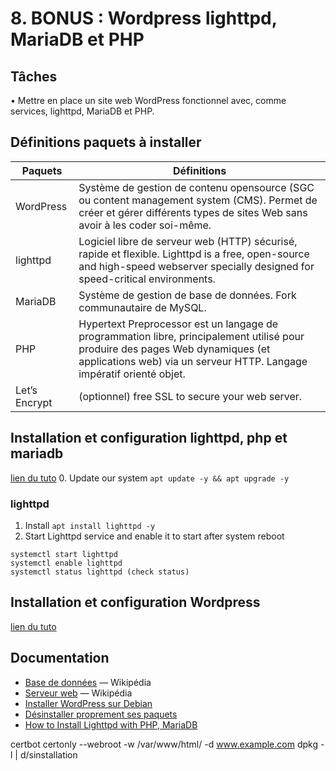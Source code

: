 # 8. BONUS : Wordpress lighttpd, MariaDB et PHP

## Tâches
• Mettre en place un site web WordPress fonctionnel avec, comme services, lighttpd, MariaDB et PHP.

## Définitions paquets à installer

| Paquets | Définitions |
| ------- | ----------- |
WordPress | Système de gestion de contenu opensource (SGC ou content management system (CMS). Permet de créer et gérer différents types de sites Web sans avoir à les coder soi-même.
lighttpd  | Logiciel libre de serveur web (HTTP) sécurisé, rapide et flexible. Lighttpd is a free, open-source and high-speed webserver specially designed for speed-critical environments. 
MariaDB   | Système de gestion de base de données. Fork communautaire de MySQL.
PHP       | Hypertext Preprocessor est un langage de programmation libre, principalement utilisé pour produire des pages Web dynamiques (et applications web) via un serveur HTTP. Langage impératif orienté objet. 
Let’s Encrypt | (optionnel) free SSL to secure your web server.

## Installation et configuration lighttpd, php et mariadb
<a href ="https://www.howtoforge.com/how-to-install-lighttpd-with-php-and-mariadb-on-debian-10/">lien du tuto</a>
0.  Update our system `apt update -y && apt upgrade -y`

### lighttpd
1.  Install `apt install lighttpd -y`
2.  Start Lighttpd service and enable it to start after system reboot
```
systemctl start lighttpd
systemctl enable lighttpd
systemctl status lighttpd (check status)
```


## Installation et configuration Wordpress
<a href="https://www.osradar.com/install-wordpress-with-lighttpd-debian-10/">lien du tuto</a>

## Documentation
- [Base de données](https://fr.wikipedia.org/wiki/Base_de_donn%C3%A9es) — Wikipédia
- [Serveur web](https://fr.wikipedia.org/wiki/Serveur_web) — Wikipédia
- [Installer WordPress sur Debian](https://wiki.debian.org/WordPress)
- [Désinstaller proprement ses paquets](https://linuxfr.org/wiki/desinstaller-proprement-ses-paquets-sur-sa-distribution#toc-suppression-des-d%C3%A9pendances-avec-apt---purge-autoremove)
- [How to Install Lighttpd with PHP, MariaDB](https://www.howtoforge.com/how-to-install-lighttpd-with-php-and-mariadb-on-debian-10/)

certbot certonly --webroot -w /var/www/html/ -d www.example.com
dpkg -l | 
d/sinstallation

